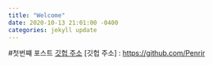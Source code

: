 ```yaml
---
title: "Welcome"
date: 2020-10-13 21:01:00 -0400
categories: jekyll update
---
```



#첫번쨰 포스트
[깃헙 주소](https://github.com/Penrir)
[깃헙 주소] : https://github.com/Penrir
